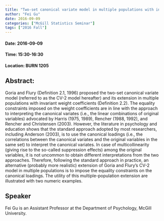 ```yaml
---
title: "Two-set canonical variate model in multiple populations with invariant loadings"
author: "Fei Gu"
date: 2016-09-09
categories: ["McGill Statistics Seminar"]
tags: ["2016 Fall"]
---
```


#### Date: 2016-09-09
#### Time: 15:30-16:30
#### Location: BURN 1205

## Abstract:

	
Goria and Flury (Definition 2.1, 1996) proposed the two-set canonical variate model (referred to as the CV-2 model hereafter) and its extension in multiple populations with invariant weight coefficients (Definition 2.2). The equality constraints imposed on the weight coefficients are in line with the approach to interpreting the canonical variates (i.e., the linear combinations of original variables) advocated by Harris (1975, 1989), Rencher (1988, 1992), and Rencher and Christensen (2003). However, the literature in psychology and education shows that the standard approach adopted by most researchers, including Anderson (2003), is to use the canonical loadings (i.e., the correlations between the canonical variates and the original variables in the same set) to interpret the canonical variates. In case of multicollinearity (giving rise to the so-called suppression effects) among the original variables, it is not uncommon to obtain different interpretations from the two approaches. Therefore, following the standard approach in practice, an alternative (probably more realistic) extension of Goria and Flury’s CV-2 model in multiple populations is to impose the equality constraints on the canonical loadings. The utility of this multiple-population extension are illustrated with two numeric examples.



## Speaker

Fei Gu is an Assistant Professor at the Department of ﻿Psychology, McGill University.


